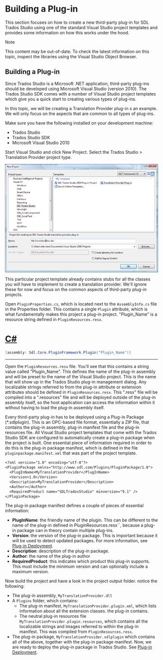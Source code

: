 Building a Plug-in
====
This section focuses on how to create a new third-party plug-in for SDL Trados Studio using one of the standard Visual Studio project templates and provides some information on how this works under the hood.

> [!NOTE]
> This content may be out-of-date. To check the latest information on this topic, inspect the libraries using the Visual Studio Object Browser.


Building a Plug-in
----
Since  Trados Studio is a Microsoft .NET application, third-party plug-ins should be developed using Microsoft Visual Studio (version 2010). The Trados Studio SDK comes with a number of Visual Studio project templates which give you a quick start to creating various types of plug-ins.

In this topic, we will be creating a Translation Provider plug-in s an example. We will only focus on the aspects that are common to all types of plug-ins.

Make sure you have the following installed on your development machine:

* Trados Studio
* Trados Studio SDK
* Microsoft Visual Studio 2010


Start Visual Studio and click New Project. Select the Trados Studio > Translation Provider project type.



<img style="display:block; " src="images/NewTranslationProviderPluginDialog.png"/>


This particular project template already contains stubs for all the classes you will have to implement to create a translation provider. We'll ignore these for now and focus on the common aspects of third-party plug-in projects.

Open `PluginProperties.cs`, which is located next to the `AssemblyInfo.cs` file in the Properties folder. This contains a single `Plugin` attribute, which is what fundamentally makes this project a plug-in project. "Plugin_Name" is a resource string defined in `PluginResources.resx`.

# [C#](#tab/tabid-1)
```cs
[assembly: Sdl.Core.PluginFramework.Plugin("Plugin_Name")]
```
***

Open the `PluginResources.resx` file. You'll see that this contains a string value called "Plugin_Name". This defines the name of the plug-in assembly and will be preset to the name of the Visual Studio project. This is the name that will show up in the Trados Studio plug-in management dialog. Any localizable strings referred to from the plug-in attribute or extension attributes should be defined in `PluginResources.resx`. This ".resx" file will be compiled into a ".resources" file and will be deployed outside of the plug-in assembly itself, so the host application can access the information within it without having to load the plug-in assembly itself.

Every third-party plug-in has to be deployed using a Plug-in Package (*.sdlplugin). This is an OPC-based file format, essentially a ZIP file, that contains the plug-in assembly, plug-in manifest file and the plug-in resources file. All Visual Studio project templates that come with the Trados Studio SDK are configured to automatically create a plug-in package when the project is built. One essential piece of information required in order to do this is the plug-in package manifest, which is defined in the file `pluginpackage.manifest.xml` that was part of the project template.

```
<?xml version="1.0" encoding="utf-8"?>
<PluginPackage xmlns="http://www.sdl.com/Plugins/PluginPackage/1.0">
  <PlugInName>MyTranslationProvider</PlugInName>
  <Version>1.0</Version>
  <Description>MyTranslationProvider</Description>
  <Author></Author>
  <RequiredProduct name="SDLTradosStudio" minversion="9.1" />
</PluginPackage>
```

The plug-in package manifest defines a couple of pieces of essential information:

* **PlugInName**: the friendly name of the plugin. This can be different to the name of the plug-in defined in PluginResources.resx``, because a plug-in package can in theory contain multiple plug-ins.
* **Version**: the version of the plug-in package. This is important because it will be used to detect updated packages. For more information, see [Plug-in Deployment](plugin_deployment.md).
* **Description**: description of the plug-in package.
* **Author**: the name of the plug-in author
* **RequiredProduct**: this indicates which product this plug-in supports. This must include the minimum version and can optionally include a maximum version.


Now build the project and have a look in the project output folder. notice the following:

* The plug-in assembly, `MyTranslationProvider.dll`
* A `Plugins` folder, which contains:
    * The plug-in manifest, `MyTranslationProvider.plugin.xml`, which lists information about all the extension classes. the plug-in contains.
    * The neutral plug-in resources file `MyTranslationProvider.plugin.resources`, which contains all the localizable strings and images referred to within the plug-in manifest. This was compiled from `PluginResources.resx`.
* The plug-in package, `MyTranslationProvider.sdlplugin` which contains all of the above, together with the plug-in package manifest.
Now, we are ready to deploy the plug-in package in Trados Studio. See [Plug-in Deployment](plugin_deployment.md).
